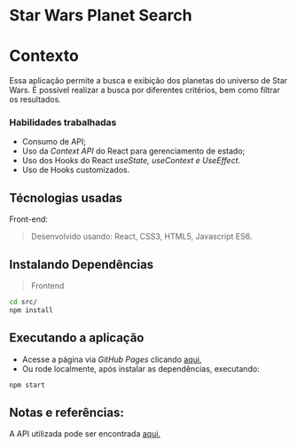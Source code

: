 # Star Wars Planet Search

# Contexto
Essa aplicação permite a busca e exibição dos planetas do universo de Star Wars. É possível realizar a busca por diferentes critérios, bem como filtrar os resultados. 

### Habilidades trabalhadas
* Consumo de API;
* Uso da *Context API* do React para gerenciamento de estado;
* Uso dos Hooks do React *useState, useContext e UseEffect*.
* Uso de Hooks customizados.

## Técnologias usadas

Front-end:
> Desenvolvido usando: React, CSS3, HTML5, Javascript ES6.


## Instalando Dependências

> Frontend
```bash
cd src/
npm install
``` 
## Executando a aplicação

* Acesse a página via *GitHub Pages* clicando [aqui,](https://raffrasson.github.io/starwars-planet-search)
* Ou rode localmente, após instalar as dependências, executando:

```bash
npm start
``` 

## Notas e referências:
A API utilizada pode ser encontrada [aqui.](https://swapi.dev/)
